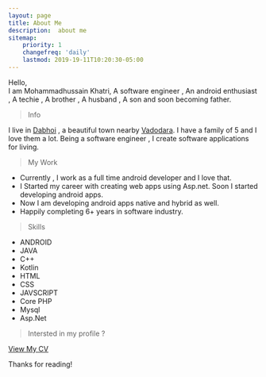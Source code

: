 ```yaml
---
layout: page
title: About Me
description:  about me
sitemap:
    priority: 1
    changefreq: 'daily'
    lastmod: 2019-19-11T10:20:30-05:00
---
```


Hello,<br/>
   I am Mohammadhussain Khatri, A software engineer , An android enthusiast , A techie , A brother , A husband , A son and soon becoming father.

 > Info

 I live in <a href="https://www.google.co.in/search?q=Dabhoi" target="_blank">Dabhoi</a> , a beautiful town nearby <a href="https://www.google.co.in/search?q=Vadodara" target="_blank">Vadodara</a>. I have a family of 5 and I love them a lot. Being a software engineer , I create software applications for living.

 > My Work
 
 * Currently , I work as a full time android developer and I love that.
 * I Started my career with creating web apps using Asp.net. Soon I started developing android apps.
 * Now I am developing android apps native and hybrid as well.
 * Happily completing 6+ years in software industry.

 > Skills

*	ANDROID
*	JAVA
*   C++
*   Kotlin
*	HTML
*	CSS
*	JAVSCRIPT
*	Core PHP
*	Mysql
*	Asp.Net


> Intersted in my profile ?

<a href="https://drive.google.com/open?id=1Sw-kYlsXiNUeep3DcgvzxYOjLVcSHBgz" target="_blank">View My CV</a>

Thanks for reading!
